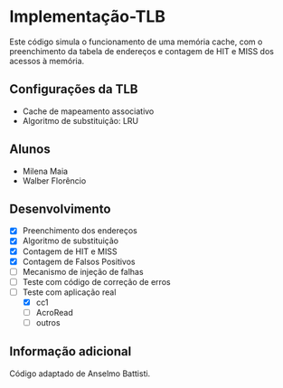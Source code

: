 # Implementação-TLB

Este código simula o funcionamento de uma memória cache, com o preenchimento da tabela de endereços e contagem de HIT e MISS dos acessos à memória.

<h2> Configurações da TLB </h2>

- Cache de mapeamento associativo
- Algoritmo de substituição: LRU

<h2> Alunos </h2>

- Milena Maia
- Walber Florêncio

<h2> Desenvolvimento </h2>

- [x] Preenchimento dos endereços
- [x] Algoritmo de substituição
- [x] Contagem de HIT e MISS
- [x] Contagem de Falsos Positivos
- [ ] Mecanismo de injeção de falhas
- [ ] Teste com código de correção de erros
- [ ] Teste com aplicação real
  - [x] cc1
  - [ ] AcroRead
  - [ ] outros

<h2> Informação adicional </h2>

Código adaptado de Anselmo Battisti.
